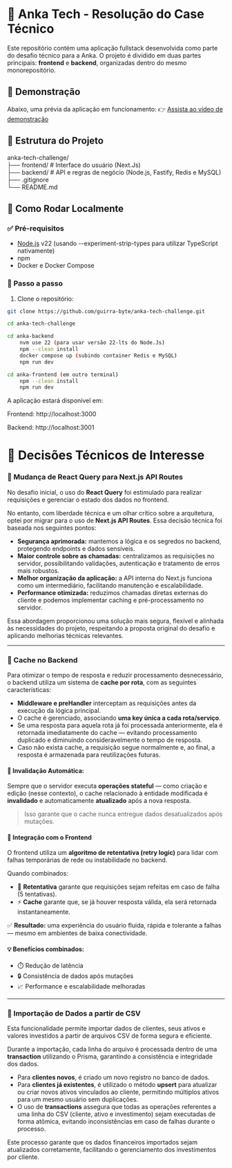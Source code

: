 # 🧪 Anka Tech - Resolução do Case Técnico

Este repositório contém uma aplicação fullstack desenvolvida como parte do desafio técnico para a Anka. O projeto é dividido em duas partes principais: **frontend** e **backend**, organizadas dentro do mesmo monorepositório.

## 🧪 Demonstração

Abaixo, uma prévia da aplicação em funcionamento:
👉 [Assista ao vídeo de demonstração](./assets/Gravando%202025-06-06%20145922.mp4)



## 📁 Estrutura do Projeto
anka-tech-challenge/ <br>
├── frontend/ # Interface do usuário (Next.Js) <br>
├── backend/ # API e regras de negócio (Node.js, Fastify, Redis e MySQL) <br>
├── .gitignore <br>
└── README.md


## 🚀 Como Rodar Localmente
### ✅ Pré-requisitos

- [Node.js](https://nodejs.org/) v22 (usando --experiment-strip-types para utilizar TypeScript nativamente)
- npm
- Docker e Docker Compose

### 🔧 Passo a passo

1. Clone o repositório:

```bash
git clone https://github.com/guirra-byte/anka-tech-challenge.git

cd anka-tech-challenge

cd anka-backend
    nvm use 22 (para usar versão 22-lts do Node.Js)
    npm --clean install
    docker compose up (subindo container Redis e MySQL)
    npm run dev

cd anka-frontend (em outro terminal)
    npm --clean install
    npm run dev
```

A aplicação estará disponível em:

Frontend: http://localhost:3000

Backend: http://localhost:3001

# 🧠 Decisões Técnicos de Interesse
### 👀 Mudança de React Query para Next.js API Routes

No desafio inicial, o uso do **React Query** foi estimulado para realizar requisições e gerenciar o estado dos dados no frontend. 

No entanto, com liberdade técnica e um olhar crítico sobre a arquitetura, optei por migrar para o uso de **Next.js API Routes**. Essa decisão técnica foi baseada nos seguintes pontos:

- **Segurança aprimorada:** mantemos a lógica e os segredos no backend, protegendo endpoints e dados sensíveis.
- **Maior controle sobre as chamadas:** centralizamos as requisições no servidor, possibilitando validações, autenticação e tratamento de erros mais robustos.
- **Melhor organização da aplicação:** a API interna do Next.js funciona como um intermediário, facilitando manutenção e escalabilidade.
- **Performance otimizada:** reduzimos chamadas diretas externas do cliente e podemos implementar caching e pré-processamento no servidor.

Essa abordagem proporcionou uma solução mais segura, flexível e alinhada às necessidades do projeto, respeitando a proposta original do desafio e aplicando melhorias técnicas relevantes.

<hr/>

### 📌 Cache no Backend

Para otimizar o tempo de resposta e reduzir processamento desnecessário, o backend utiliza um sistema de **cache por rota**, com as seguintes características:

- **Middleware e preHandler** interceptam as requisições antes da execução da lógica principal.
- O cache é gerenciado, associando **uma key única a cada rota/serviço**.
- Se uma resposta para aquela rota já foi processada anteriormente, ela é retornada imediatamente do cache — evitando processamento duplicado e diminuindo consideravelmente o tempo de resposta.
- Caso não exista cache, a requisição segue normalmente e, ao final, a resposta é armazenada para reutilizações futuras.

#### 🧼 Invalidação Automática:
Sempre que o servidor executa **operações stateful** — como criação e edição (nesse contexto), o cache relacionado à entidade modificada é **invalidado** e automaticamente **atualizado** após a nova resposta.
> Isso garante que o cache nunca entregue dados desatualizados após mutações.

#### 🤝 Integração com o Frontend

O frontend utiliza um **algoritmo de retentativa (retry logic)** para lidar com falhas temporárias de rede ou instabilidade no backend.

Quando combinados:

- 🔁 **Retentativa** garante que requisições sejam refeitas em caso de falha (5 tentativas).
- ⚡ **Cache** garante que, se já houver resposta válida, ela será retornada instantaneamente.

✅ **Resultado:** uma experiência do usuário fluida, rápida e tolerante a falhas — mesmo em ambientes de baixa conectividade.

#### 💡 Benefícios combinados:

- ⏱️ Redução de latência
- 🔒 Consistência de dados após mutações
- 📈 Performance e escalabilidade melhoradas

<hr/>

### 🧨 Importação de Dados a partir de CSV

Esta funcionalidade permite importar dados de clientes, seus ativos e valores investidos a partir de arquivos CSV de forma segura e eficiente.

Durante a importação, cada linha do arquivo é processada dentro de uma **transaction** utilizando o Prisma, garantindo a consistência e integridade dos dados.

- Para **clientes novos**, é criado um novo registro no banco de dados.
- Para **clientes já existentes**, é utilizado o método **upsert** para atualizar ou criar novos ativos vinculados ao cliente, permitindo múltiplos ativos para um mesmo usuário sem duplicações.
- O uso de **transactions** assegura que todas as operações referentes a uma linha do CSV (cliente, ativo e investimento) sejam executadas de forma atômica, evitando inconsistências em caso de falhas durante o processo.

Este processo garante que os dados financeiros importados sejam atualizados corretamente, facilitando o gerenciamento dos investimentos por cliente.

